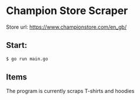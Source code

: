 # Champion Store Scraper

Store url: https://www.championstore.com/en_gb/

## Start:

```bash
$ go run main.go
```

## Items

The program is currently scraps T-shirts and hoodies

